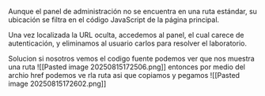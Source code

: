 Aunque el panel de administración no se encuentra en una ruta estándar, su ubicación se filtra en el código JavaScript de la página principal.

Una vez localizada la URL oculta, accedemos al panel, el cual carece de autenticación, y eliminamos al usuario carlos para resolver el laboratorio.

Solucion
si nosotros vemos el codigo fuente podemos ver que nos muestra una ruta
![[Pasted image 20250815172506.png]]
entonces por medio del archio href podemos ve rla ruta asi que copiamos y pegamos
![[Pasted image 20250815172602.png]]

